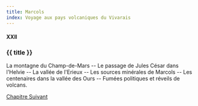```yaml
---
title: Marcols
index: Voyage aux pays volcaniques du Vivarais
---
```


#### XXII

### {{ title }}

<div id="tltr">

La montagne du Champ-de-Mars -- Le passage de Jules César dans l'Helvie -- La
vallée de l'Erieux -- Les sources minérales de Marcols -- Les centenaires dans
la vallée des Ours -- Fumées politiques et réveils de volcans.

</div>

<div id="next">

[Chapitre Suivant](23.html)

</div>
